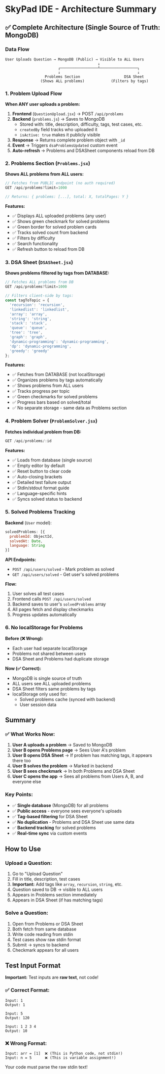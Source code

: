 # SkyPad IDE - Architecture Summary

## ✅ Complete Architecture (Single Source of Truth: MongoDB)

### Data Flow

```
User Uploads Question → MongoDB (Public) → Visible to ALL Users
                                          ↓
                        ┌─────────────────┴─────────────────┐
                        ↓                                   ↓
                  Problems Section                    DSA Sheet
                (Shows ALL problems)            (Filters by tags)
```

### 1. **Problem Upload Flow**

**When ANY user uploads a problem:**

1. **Frontend** (`QuestionUpload.jsx`) → POST `/api/problems`
2. **Backend** (`problems.js`) → Saves to MongoDB
   - Stored with: title, description, difficulty, tags, test cases, etc.
   - `createdBy` field tracks who uploaded it
   - `isActive: true` makes it publicly visible
3. **Response** → Returns complete problem object with `_id`
4. **Event** → Triggers `dsaProblemsUpdated` custom event
5. **Auto-refresh** → Problems and DSASheet components reload from DB

### 2. **Problems Section** (`Problems.jsx`)

**Shows ALL problems from ALL users:**

```javascript
// Fetches from PUBLIC endpoint (no auth required)
GET /api/problems?limit=1000

// Returns: { problems: [...], total: X, totalPages: Y }
```

**Features:**
- ✅ Displays ALL uploaded problems (any user)
- ✅ Shows green checkmark for solved problems
- ✅ Green border for solved problem cards
- ✅ Tracks solved count from backend
- ✅ Filters by difficulty
- ✅ Search functionality
- ✅ Refresh button to reload from DB

### 3. **DSA Sheet** (`DSASheet.jsx`)

**Shows problems filtered by tags from DATABASE:**

```javascript
// Fetches ALL problems from DB
GET /api/problems?limit=1000

// Filters client-side by tags:
const tagToTopic = {
  'recursion': 'recursion',
  'linkedlist': 'linkedlist',
  'array': 'array',
  'string': 'string',
  'stack': 'stack',
  'queue': 'queue',
  'tree': 'tree',
  'graph': 'graph',
  'dynamic-programming': 'dynamic-programming',
  'dp': 'dynamic-programming',
  'greedy': 'greedy'
};
```

**Features:**
- ✅ Fetches from DATABASE (not localStorage)
- ✅ Organizes problems by tags automatically
- ✅ Shows problems from ALL users
- ✅ Tracks progress per topic
- ✅ Green checkmarks for solved problems
- ✅ Progress bars based on solved/total
- ✅ No separate storage - same data as Problems section

### 4. **Problem Solver** (`ProblemSolver.jsx`)

**Fetches individual problem from DB:**

```javascript
GET /api/problems/:id
```

**Features:**
- ✅ Loads from database (single source)
- ✅ Empty editor by default
- ✅ Reset button to clear code
- ✅ Auto-closing brackets
- ✅ Detailed test failure output
- ✅ Stdin/stdout format guide
- ✅ Language-specific hints
- ✅ Syncs solved status to backend

### 5. **Solved Problems Tracking**

**Backend** (`User` model):
```javascript
solvedProblems: [{
  problemId: ObjectId,
  solvedAt: Date,
  language: String
}]
```

**API Endpoints:**
- `POST /api/users/solved` - Mark problem as solved
- `GET /api/users/solved` - Get user's solved problems

**Flow:**
1. User solves all test cases
2. Frontend calls `POST /api/users/solved`
3. Backend saves to user's `solvedProblems` array
4. All pages fetch and display checkmarks
5. Progress updates automatically

### 6. **No localStorage for Problems**

**Before (❌ Wrong):**
- Each user had separate localStorage
- Problems not shared between users
- DSA Sheet and Problems had duplicate storage

**Now (✅ Correct):**
- MongoDB is single source of truth
- ALL users see ALL uploaded problems
- DSA Sheet filters same problems by tags
- localStorage only used for:
  - Solved problems cache (synced with backend)
  - User session data

## Summary

### ✅ What Works Now:

1. **User A uploads a problem** → Saved to MongoDB
2. **User B opens Problems page** → Sees User A's problem
3. **User B opens DSA Sheet** → If problem has matching tags, it appears there too
4. **User B solves the problem** → Marked in backend
5. **User B sees checkmark** → In both Problems and DSA Sheet
6. **User C opens the app** → Sees all problems from Users A, B, and everyone else

### Key Points:

- ✅ **Single database** (MongoDB) for all problems
- ✅ **Public access** - everyone sees everyone's uploads
- ✅ **Tag-based filtering** for DSA Sheet
- ✅ **No duplication** - Problems and DSA Sheet use same data
- ✅ **Backend tracking** for solved problems
- ✅ **Real-time sync** via custom events

## How to Use

### Upload a Question:
1. Go to "Upload Question"
2. Fill in title, description, test cases
3. **Important:** Add tags like `array`, `recursion`, `string`, etc.
4. Question saved to DB → visible to ALL users
5. Appears in Problems section immediately
6. Appears in DSA Sheet (if has matching tags)

### Solve a Question:
1. Open from Problems or DSA Sheet
2. Both fetch from same database
3. Write code reading from stdin
4. Test cases show raw stdin format
5. Submit → syncs to backend
6. Checkmark appears for all users

## Test Input Format

**Important:** Test inputs are **raw text**, not code!

### ✅ Correct Format:
```
Input: 1
Output: 1

Input: 5
Output: 120

Input: 1 2 3 4
Output: 10
```

### ❌ Wrong Format:
```
Input: arr = [1]  ❌ (This is Python code, not stdin!)
Input: n = 5      ❌ (This is variable assignment!)
```

Your code must parse the raw stdin text!

